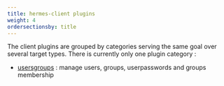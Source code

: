 ```yaml
---
title: hermes-client plugins
weight: 4
ordersectionsby: title
---
```


The client plugins are grouped by categories serving the same goal over several target types. There is currently only one plugin category :

- [usersgroups](./usersgroups/) : manage users, groups, userpasswords and groups membership
